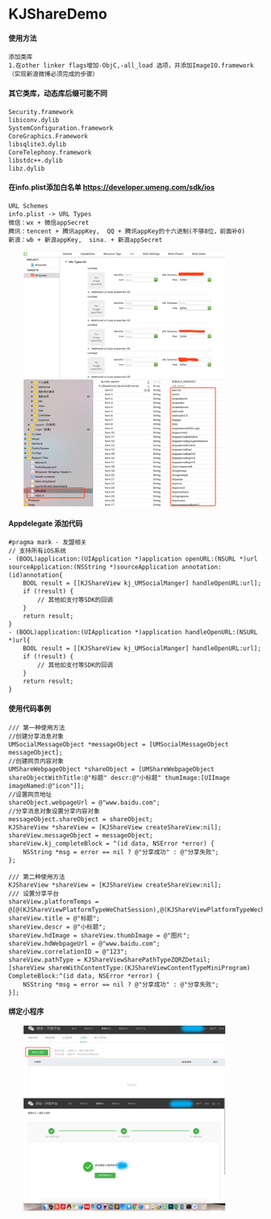 # KJShareDemo

#### <a id="使用方法"></a>使用方法
```
添加类库
1.在other linker flags增加-ObjC,-all_load 选项，并添加ImageIO.framework（实现新浪微博必须完成的步骤） 
```

#### 其它类库，动态库后缀可能不同
```
Security.framework
libiconv.dylib
SystemConfiguration.framework
CoreGraphics.Framework
libsqlite3.dylib
CoreTelephony.framework
libstdc++.dylib
libz.dylib
```

#### 在info.plist添加白名单  https://developer.umeng.com/sdk/ios
```应用跳转
URL Schemes
info.plist -> URL Types
微信：wx + 微信appSecret
腾讯：tencent + 腾讯appKey,  QQ + 腾讯appKey的十六进制(不够8位，前面补0)
新浪：wb + 新浪appKey,  sina. + 新浪appSecret
```
<p align="left">
  <img width="400" src="Res/WX20190906-140203@2x.png" hspace="30px" />
  <img width="400" src="Res/WX20190906-140422@2x.png" hspace="30px" />  
</p>

#### Appdelegate 添加代码
```
#pragma mark - 友盟相关
// 支持所有iOS系统
- (BOOL)application:(UIApplication *)application openURL:(NSURL *)url sourceApplication:(NSString *)sourceApplication annotation:(id)annotation{
    BOOL result = [[KJShareView kj_UMSocialManger] handleOpenURL:url];
    if (!result) {
        // 其他如支付等SDK的回调
    }
    return result;
}
- (BOOL)application:(UIApplication *)application handleOpenURL:(NSURL *)url{
    BOOL result = [[KJShareView kj_UMSocialManger] handleOpenURL:url];
    if (!result) {
        // 其他如支付等SDK的回调
    }
    return result;
}
```

#### 使用代码事例
```
/// 第一种使用方法
//创建分享消息对象
UMSocialMessageObject *messageObject = [UMSocialMessageObject messageObject];
//创建网页内容对象
UMShareWebpageObject *shareObject = [UMShareWebpageObject shareObjectWithTitle:@"标题" descr:@"小标题" thumImage:[UIImage imageNamed:@"icon"]];
//设置网页地址
shareObject.webpageUrl = @"www.baidu.com";
//分享消息对象设置分享内容对象
messageObject.shareObject = shareObject;
KJShareView *shareView = [KJShareView createShareView:nil];
shareView.messageObject = messageObject;
shareView.kj_completeBlock = ^(id data, NSError *error) {
    NSString *msg = error == nil ? @"分享成功" : @"分享失败";
};

/// 第二种使用方法
KJShareView *shareView = [KJShareView createShareView:nil];
/// 设置分享平台
shareView.platformTemps = @[@(KJShareViewPlatformTypeWeChatSession),@(KJShareViewPlatformTypeWechatTimeLine)];
shareView.title = @"标题";
shareView.descr = @"小标题";
shareView.hdImage = shareView.thumbImage = @"图片";
shareView.hdWebpageUrl = @"www.baidu.com";
shareView.correlationID = @"123";
shareView.pathType = KJShareViewSharePathTypeZQRZDetail;
[shareView shareWithContentType:(KJShareViewContentTypeMiniProgram) CompleteBlock:^(id data, NSError *error) {
    NSString *msg = error == nil ? @"分享成功" : @"分享失败";
}];
```
#### 绑定小程序
<p align="left">
  <img width="400" src="Res/WX20190910-152454@2x.png" hspace="30px" />
    <img width="400" src="Res/屏幕快照 2019-09-10 15.26.22.png" hspace="30px" />
</p>
